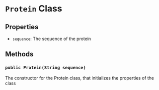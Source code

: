 # `Protein` Class

## Properties
- `sequence`: The sequence of the protein 

## Methods

### `public Protein(String sequence)`
The constructor for the Protein class, that initializes the properties of the class
